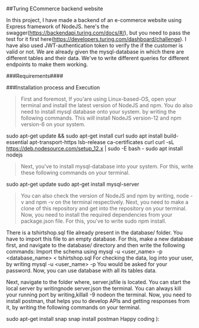 ##Turing ECommerce backend website

In this project, I have made a backend of an e-commerce website using Express framework of NodeJS. here's the swagger(https://backendapi.turing.com/docs/#/), but you need to pass the test for it first here(https://developers.turing.com/dashboard/challenge). I have also used JWT-authentication token to verify the if the customer is valid or not. We are already given the mysql-database in which there are different tables and their data. We've to write different queries for different endpoints to make them working.

###Requirements####

###Installation process and Execution

> First and foremost, If you'are using Linux-based-OS, open your terminal and install the latest version of NodeJS and npm. You do also need to install mysql database onto your system. by writing the following commands. This will install NodeJS version-12 and npm version-6 on your system.

   sudo apt-get update && sudo apt-get install curl
   sudo apt install build-essential apt-transport-https lsb-release ca-certificates curl
   curl -sL https://deb.nodesource.com/setup_12.x | sudo -E bash -
   sudo apt install nodejs
> Next, you've to install mysql-database into your system. For this, write these following commands on your terminal.

   sudo apt-get update
   sudo apt-get install mysql-server
> You can also check the version of NodeJS and npm by writing, node -v and npm -v on the terminal respectively. Next, you need to make a clone of this repository and get into the repository on your terminal. Now, you need to install the required dependencies from your package.json file. For this, you've to write sudo npm install.

There is a tshirtshop.sql file already present in the database/ folder. You have to import this file to an empty database. For this, make a new database first, and navigate to the database/ directory and then write the following commands: Import the schema using mysql -u <user_name> -p <database_name> < tshirtshop.sql For checking the data, log into your user, by writing mysql -u <user_name> -p You would be asked for your password. Now, you can use database with all its tables data.

Next, navigate to the folder where, server.jsfile is located. You can start the local server by writingnode server.json the terminal. You can always kill your running port by writing,killall -9 nodeon the terminal. Now, you need to install postman, that helps you to develop APIs and getting responses from it, by writing the following commands on your terminal.

   sudo apt-get install snap
   snap install postman
Happy coding ):

